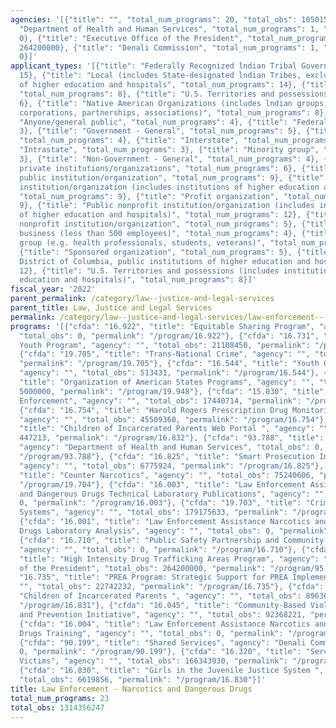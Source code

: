 ```yaml
---
agencies: '[{"title": "", "total_num_programs": 20, "total_obs": 1050156247}, {"title":
  "Department of Health and Human Services", "total_num_programs": 1, "total_obs":
  0}, {"title": "Executive Office of the President", "total_num_programs": 1, "total_obs":
  264200000}, {"title": "Denali Commission", "total_num_programs": 1, "total_obs":
  0}]'
applicant_types: '[{"title": "Federally Recognized lndian Tribal Governments", "total_num_programs":
  15}, {"title": "Local (includes State-designated lndian Tribes, excludes institutions
  of higher education and hospitals", "total_num_programs": 14}, {"title": "State",
  "total_num_programs": 8}, {"title": "U.S. Territories and possessions", "total_num_programs":
  6}, {"title": "Native American Organizations (includes lndian groups, cooperatives,
  corporations, partnerships, associations)", "total_num_programs": 8}, {"title":
  "Anyone/general public", "total_num_programs": 4}, {"title": "Federal", "total_num_programs":
  3}, {"title": "Government - General", "total_num_programs": 5}, {"title": "Individual/Family",
  "total_num_programs": 4}, {"title": "Interstate", "total_num_programs": 3}, {"title":
  "Intrastate", "total_num_programs": 3}, {"title": "Minority group", "total_num_programs":
  3}, {"title": "Non-Government - General", "total_num_programs": 4}, {"title": "Other
  private institutions/organizations", "total_num_programs": 6}, {"title": "Other
  public institution/organization", "total_num_programs": 9}, {"title": "Private nonprofit
  institution/organization (includes institutions of higher education and hospitals)",
  "total_num_programs": 9}, {"title": "Profit organization", "total_num_programs":
  9}, {"title": "Public nonprofit institution/organization (includes institutions
  of higher education and hospitals)", "total_num_programs": 12}, {"title": "Quasi-public
  nonprofit institution/organization", "total_num_programs": 5}, {"title": "Small
  business (less than 500 employees)", "total_num_programs": 4}, {"title": "Specialized
  group (e.g. health professionals, students, veterans)", "total_num_programs": 5},
  {"title": "Sponsored organization", "total_num_programs": 5}, {"title": "State (includes
  District of Columbia, public institutions of higher education and hospitals)", "total_num_programs":
  12}, {"title": "U.S. Territories and possessions (includes institutions of higher
  education and hospitals)", "total_num_programs": 8}]'
fiscal_year: '2022'
parent_permalink: /category/law--justice-and-legal-services
parent_title: Law, Justice and Legal Services
permalink: /category/law--justice-and-legal-services/law-enforcement---narcotics-and-dangerous-drugs
programs: '[{"cfda": "16.922", "title": "Equitable Sharing Program", "agency": "",
  "total_obs": 0, "permalink": "/program/16.922"}, {"cfda": "16.731", "title": "Tribal
  Youth Program", "agency": "", "total_obs": 21108450, "permalink": "/program/16.731"},
  {"cfda": "19.705", "title": "Trans-National Crime", "agency": "", "total_obs": 401907036,
  "permalink": "/program/19.705"}, {"cfda": "16.544", "title": "Youth Gang Prevention",
  "agency": "", "total_obs": 513431, "permalink": "/program/16.544"}, {"cfda": "19.948",
  "title": "Organization of American States Programs", "agency": "", "total_obs":
  5000000, "permalink": "/program/19.948"}, {"cfda": "15.030", "title": "Indian Law
  Enforcement", "agency": "", "total_obs": 17440714, "permalink": "/program/15.030"},
  {"cfda": "16.754", "title": "Harold Rogers Prescription Drug Monitoring Program",
  "agency": "", "total_obs": 45509360, "permalink": "/program/16.754"}, {"cfda": "16.832",
  "title": "Children of Incarcerated Parents Web Portal ", "agency": "", "total_obs":
  447213, "permalink": "/program/16.832"}, {"cfda": "93.788", "title": "Opioid STR",
  "agency": "Department of Health and Human Services", "total_obs": 0, "permalink":
  "/program/93.788"}, {"cfda": "16.825", "title": "Smart Prosecution Initiative",
  "agency": "", "total_obs": 6775924, "permalink": "/program/16.825"}, {"cfda": "19.704",
  "title": "Counter Narcotics", "agency": "", "total_obs": 75240606, "permalink":
  "/program/19.704"}, {"cfda": "16.003", "title": "Law Enforcement Assistance Narcotics
  and Dangerous Drugs Technical Laboratory Publications", "agency": "", "total_obs":
  0, "permalink": "/program/16.003"}, {"cfda": "19.703", "title": "Criminal Justice
  Systems", "agency": "", "total_obs": 179175633, "permalink": "/program/19.703"},
  {"cfda": "16.001", "title": "Law Enforcement Assistance Narcotics and Dangerous
  Drugs Laboratory Analysis", "agency": "", "total_obs": 0, "permalink": "/program/16.001"},
  {"cfda": "16.710", "title": "Public Safety Partnership and Community Policing Grants",
  "agency": "", "total_obs": 0, "permalink": "/program/16.710"}, {"cfda": "95.001",
  "title": "High Intensity Drug Trafficking Areas Program", "agency": "Executive Office
  of the President", "total_obs": 264200000, "permalink": "/program/95.001"}, {"cfda":
  "16.735", "title": "PREA Program: Strategic Support for PREA Implementation ", "agency":
  "", "total_obs": 22742232, "permalink": "/program/16.735"}, {"cfda": "16.831", "title":
  "Children of Incarcerated Parents ", "agency": "", "total_obs": 8963641, "permalink":
  "/program/16.831"}, {"cfda": "16.045", "title": "Community-Based Violence Intervention
  and Prevention Initiative", "agency": "", "total_obs": 92368221, "permalink": "/program/16.045"},
  {"cfda": "16.004", "title": "Law Enforcement Assistance Narcotics and Dangerous
  Drugs Training", "agency": "", "total_obs": 0, "permalink": "/program/16.004"},
  {"cfda": "90.199", "title": "Shared Services", "agency": "Denali Commission", "total_obs":
  0, "permalink": "/program/90.199"}, {"cfda": "16.320", "title": "Services for Trafficking
  Victims", "agency": "", "total_obs": 166343930, "permalink": "/program/16.320"},
  {"cfda": "16.830", "title": "Girls in the Juvenile Justice System ", "agency": "",
  "total_obs": 6619856, "permalink": "/program/16.830"}]'
title: Law Enforcement - Narcotics and Dangerous Drugs
total_num_programs: 23
total_obs: 1314356247
---
```

